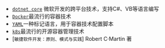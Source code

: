 + [`dotnet core`](/StudyLog/Standpoint/ASP.NET%20Code) 微软开发的跨平台技术，支持C#、VB等语言编写
+ [`Docker`](/StudyLog/Standpoint/Docker)最流行的容器技术
+ [`YAML`](/StudyLog/Standpoint/YAML)一种标记语言，用于容器技术配置脚本
+ [`k8s`](/StudyLog/Standpoint/k8s)最流行的开源容器管理技术
+ [`敏捷软件开发：原则、模式与实践`] Robert C·Martin 著
